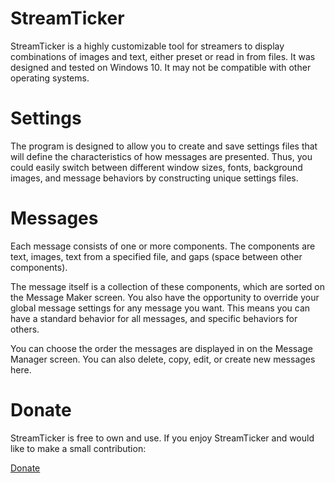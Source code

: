 [//]: # (<img align="left" width="64" height="64" src="https://go1den.com/wp-content/uploads/2021/03/stLogo64.png" alt="StreamTicker">)

# StreamTicker

StreamTicker is a highly customizable tool for streamers to display combinations of images and text, either preset or read in from files. It was designed and tested on Windows 10. It may not be compatible with other operating systems.

[//]: # (![StreamTicker Example]&#40;https://go1den.com/wp-content/uploads/2021/03/streamTickerExample-1.gif&#41;)

# Settings
The program is designed to allow you to create and save settings files that will define the characteristics of how messages are presented. Thus, you could easily switch between different window sizes, fonts, background images, and message behaviors by constructing unique settings files.

[//]: # (![StreamTicker Settings]&#40;https://go1den.com/wp-content/uploads/2021/03/streamticker_2021-03-23_00-34-40.png&#41;)

# Messages
Each message consists of one or more components. The components are text, images, text from a specified file, and gaps (space between other components).

[//]: # (![StreamTicker Message Component]&#40;https://go1den.com/wp-content/uploads/2021/03/streamticker_2021-03-23_00-37-57.png&#41;)

The message itself is a collection of these components, which are sorted on the Message Maker screen. You also have the opportunity to override your global message settings for any message you want. This means you can have a standard behavior for all messages, and specific behaviors for others.

[//]: # (![StreamTicker Message Maker]&#40;https://go1den.com/wp-content/uploads/2021/03/streamticker_2021-03-23_00-35-02.png&#41;)

You can choose the order the messages are displayed in on the Message Manager screen. You can also delete, copy, edit, or create new messages here.

[//]: # (![StreamTicker Message Manager]&#40;https://go1den.com/wp-content/uploads/2021/03/streamticker_2021-03-23_00-34-52.png&#41;)

# Donate
StreamTicker is free to own and use. If you enjoy StreamTicker and would like to make a small contribution:

[Donate](https://www.paypal.com/donate/?hosted_button_id=LXMBXT59KL578)
